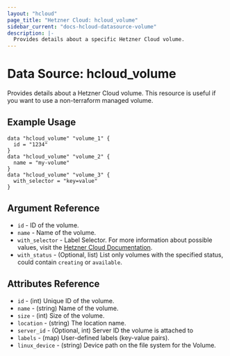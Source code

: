 ```yaml
---
layout: "hcloud"
page_title: "Hetzner Cloud: hcloud_volume"
sidebar_current: "docs-hcloud-datasource-volume"
description: |-
  Provides details about a specific Hetzner Cloud volume.
---
```

# Data Source: hcloud_volume
Provides details about a Hetzner Cloud volume.
This resource is useful if you want to use a non-terraform managed volume.
## Example Usage
```hcl
data "hcloud_volume" "volume_1" {
  id = "1234"
}
data "hcloud_volume" "volume_2" {
  name = "my-volume"
}
data "hcloud_volume" "volume_3" {
  with_selector = "key=value"
}
```

## Argument Reference
- `id` - ID of the volume.
- `name` - Name of the volume.
- `with_selector` - Label Selector. For more information about possible values, visit the [Hetzner Cloud Documentation](https://docs.hetzner.cloud/#overview-label-selector).
- `with_status` - (Optional, list) List only volumes with the specified status, could contain `creating` or `available`.

## Attributes Reference
- `id` - (int) Unique ID of the volume.
- `name` - (string) Name of the volume.
- `size` - (int) Size of the volume.
- `location` - (string) The location name.
- `server_id` - (Optional, int) Server ID the volume is attached to
- `labels` - (map) User-defined labels (key-value pairs).
- `linux_device` - (string) Device path on the file system for the Volume.
